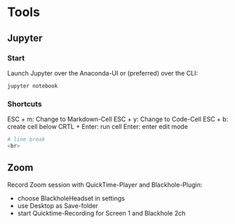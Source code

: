 # Tools

## Jupyter

### Start

Launch Jupyter over the Anaconda-UI or (preferred) over the CLI:

```bash
jupyter notebook
````

### Shortcuts

ESC + m: Change to Markdown-Cell
ESC + y: Change to Code-Cell
ESC + b: create cell below
CRTL + Enter: run cell
Enter: enter edit mode

```bash
# line break
<br>
```

## Zoom

Record Zoom session with QuickTime-Player and Blackhole-Plugin:

* choose BlackholeHeadset in settings
* use Desktop as Save-folder
* start Quicktime-Recording for Screen 1 and Blackhole 2ch



